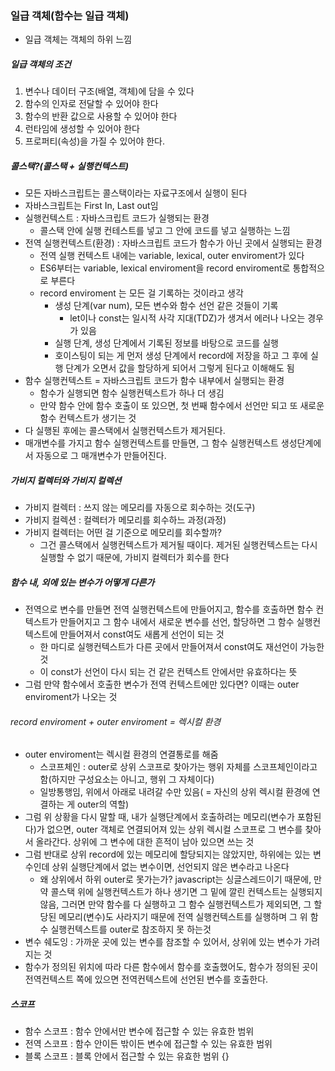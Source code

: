### 일급 객체(함수는 일급 객체)

- 일급 객체는 객체의 하위 느낌

##### 일급 객체의 조건

1. 변수나 데이터 구조(배열, 객체)에 담을 수 있다
2. 함수의 인자로 전달할 수 있어야 한다
3. 함수의 반환 값으로 사용할 수 있어야 한다
4. 런타임에 생성할 수 있어야 한다
5. 프로퍼티(속성)을 가질 수 있어야 한다.

##### 콜스택?(콜스택 + 실행컨텍스트)

- 모든 자바스크립트는 콜스택이라는 자료구조에서 실행이 된다
- 자바스크립트는 First In, Last out임
- 실행컨텍스트 : 자바스크립트 코드가 실행되는 환경
  - 콜스택 안에 실행 컨테스트를 넣고 그 안에 코드를 넣고 실행하는 느낌
- 전역 실행컨텍스트(환경) : 자바스크립트 코드가 함수가 아닌 곳에서 실행되는 환경
  - 전역 실행 컨텍스트 내에는 variable, lexical, outer enviroment가 있다
  - ES6부터는 variable, lexical enviroment을 record enviroment로 통합적으로 부른다
  - record enviroment 는 모든 걸 기록하는 것이라고 생각
    - 생성 단계(var num), 모든 변수와 함수 선언 같은 것들이 기록
      - let이나 const는 일시적 사각 지대(TDZ)가 생겨서 에러나 나오는 경우가 있음
    - 실행 단계, 생성 단계에서 기록된 정보를 바탕으로 코드를 실행
    - 호이스팅이 되는 게 먼저 생성 단계에서 record에 저장을 하고 그 후에 실행 단계가 오면서 값을 할당하게 되어서 그렇게 된다고 이해해도 됨
- 함수 실행컨텍스트 = 자바스크립트 코드가 함수 내부에서 실행되는 환경
  - 함수가 실행되면 함수 실행컨텍스트가 하나 더 생김
  - 만약 함수 안에 함수 호출이 또 있으면, 첫 번째 함수에서 선언만 되고 또 새로운 함수 컨텍스트가 생기는 것
- 다 실행된 후에는 콜스택에서 실행컨텍스트가 제거된다.
- 매개변수를 가지고 함수 실행컨텍스트를 만들면, 그 함수 실행컨텍스트 생성단계에서 자동으로 그 매개변수가 만들어진다.

##### 가비지 컬렉터와 가비지 컬렉션

- 가비지 컬렉터 : 쓰지 않는 메모리를 자동으로 회수하는 것(도구)
- 가비지 컬렉션 : 컬렉터가 메모리를 회수하느 과정(과정)
- 가비지 컬렉터는 어떤 걸 기준으로 메모리를 회수할까?
  - 그건 콜스택에서 실행컨텍스트가 제거될 때이다. 제거된 실행컨텍스트는 다시 실행할 수 없기 때문에, 가비지 컬렉터가 회수를 한다

##### 함수 내, 외에 있는 변수가 어떻게 다른가

- 전역으로 변수를 만들면 전역 실행컨텍스트에 만들어지고, 함수를 호출하면 함수 컨텍스트가 만들어지고 그 함수 내에서 새로운 변수를 선언, 할당하면 그 함수 실행컨텍스트에 만들어져서 const여도 새롭게 선언이 되는 것
  - 한 마디로 실행컨텍스트가 다른 곳에서 만들어져서 const여도 재선언이 가능한 것
  - 이 const가 선언이 다시 되는 건 같은 컨텍스트 안에서만 유효하다는 뜻
- 그럼 만약 함수에서 호출한 변수가 전역 컨텍스트에만 있다면? 이때는 outer enviroment가 나오는 것

###### record enviroment + outer enviroment = 렉시컬 환경

- outer enviroment는 렉시컬 환경의 연결통로를 해줌
  - 스코프체인 : outer로 상위 스코프로 찾아가는 행위 자체를 스코프체인이라고 함(하지만 구성요소는 아니고, 행위 그 자체이다)
  - 일방통행임, 위에서 아래로 내려갈 수만 있음( = 자신의 상위 렉시컬 환경에 연결하는 게 outer의 역할)
- 그럼 위 상황을 다시 말할 때, 내가 실행단계에서 호출하려는 메모리(변수가 포함된다)가 없으면, outer 객체로 연결되어져 있는 상위 렉시컬 스코프로 그 변수를 찾아서 올라간다. 상위에 그 변수에 대한 흔적이 남아 있으면 쓰는 것
- 그럼 반대로 상위 record에 있는 메모리에 할당되지는 않았지만, 하위에는 있는 변수인데 상위 실행단계에서 없는 변수이면, 선언되지 않은 변수라고 나온다
  - 왜 상위에서 하위 outer로 못가는가? javascript는 싱글스레드이기 때문에, 만약 콜스택 위에 실행컨텍스트가 하나 생기면 그 밑에 깔린 컨텍스트는 실행되지 않음, 그러면 만약 함수를 다 실행하고 그 함수 실행컨텍스트가 제외되면, 그 할당된 메모리(변수)도 사라지기 때문에 전역 실행컨텍스트를 실행하며 그 위 함수 실행컨텍스트를 outer로 참조하지 못 하는것
- 변수 쉐도잉 : 가까운 곳에 있는 변수를 참조할 수 있어서, 상위에 있는 변수가 가려지는 것
- 함수가 정의된 위치에 따라 다른 함수에서 함수를 호출했어도, 함수가 정의된 곳이 전역컨텍스트 쪽에 있으면 전역컨텍스트에 선언된 변수를 호출한다.

##### 스코프

- 함수 스코프 : 함수 안에서만 변수에 접근할 수 있는 유효한 범위
- 전역 스코프 : 함수 안이든 밖이든 변수에 접근할 수 있는 유효한 범위
- 블록 스코프 : 블록 안에서 접근할 수 있는 유효한 범위 {}
